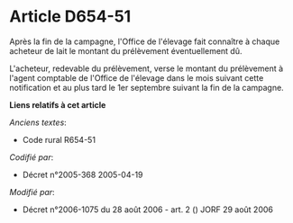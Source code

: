 # Article D654-51

Après la fin de la campagne, l'Office de l'élevage fait connaître à chaque acheteur de lait le montant du prélèvement
éventuellement dû.

L'acheteur, redevable du prélèvement, verse le montant du prélèvement à l'agent comptable de l'Office de l'élevage dans le
mois suivant cette notification et au plus tard le 1er septembre suivant la fin de la campagne.

**Liens relatifs à cet article**

_Anciens textes_:

  - Code rural R654-51

_Codifié par_:

  - Décret n°2005-368 2005-04-19

_Modifié par_:

  - Décret n°2006-1075 du 28 août 2006 - art. 2 () JORF 29 août 2006
